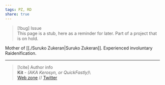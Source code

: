```yaml
---  
tags: PZ, RD  
share: true  
---  
```

> [!bug] Issue  
> This page is a stub, here as a reminder for later. Part of a project that is on hold.  
  
Mother of [[./Suruko Zukeran|Suruko Zukeran]]. Experienced involuntary Raidenification.  
  
-----  
> [!cite] Author info  
> **Kit** - *(AKA Kerosyn, or QuickFastly)*\  
> [Web zone](https://kitabe.link) // [Twitter](https://twitter.com/Kerosyn_)